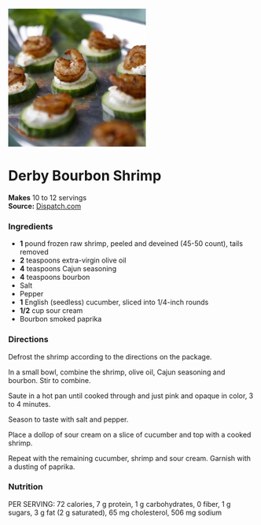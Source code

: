 [![](./images/dc3afa57-d60c-410c-b680-35678c3612a3.jpg)](http://www.dispatch.com/content/graphics/2015/04/28/derby-4.jpg?__scale=w:660%2Ch:487%2Ct:1%2Cc:ffffff%2Cq:80%2Cr:1)

#  Derby Bourbon Shrimp

**Makes** 10 to 12 servings  
**Source:** [Dispatch.com](http://www.dispatch.com/content/stories/food/2015/04/29/derby-bourbon-shrimp.html)

###  Ingredients

  *  **1** pound frozen raw shrimp, peeled and deveined (45-50 count), tails removed
  *   **2** teaspoons extra-virgin olive oil
  *   **4** teaspoons Cajun seasoning
  *   **4** teaspoons bourbon
  * Salt
  * Pepper
  *   **1** English (seedless) cucumber, sliced into 1/4-inch rounds
  *   **1/2** cup sour cream
  * Bourbon smoked paprika

###  Directions

Defrost the shrimp according to the directions on the package.

In a small bowl, combine the shrimp, olive oil, Cajun seasoning and bourbon.
Stir to combine.

Saute in a hot pan until cooked through and just pink and opaque in color, 3
to 4 minutes.

Season to taste with salt and pepper.

Place a dollop of sour cream on a slice of cucumber and top with a cooked
shrimp.

Repeat with the remaining cucumber, shrimp and sour cream. Garnish with a
dusting of paprika.

###  Nutrition

PER SERVING: 72 calories, 7 g protein, 1 g carbohydrates, 0 fiber, 1 g sugars,
3 g fat (2 g saturated), 65 mg cholesterol, 506 mg sodium

